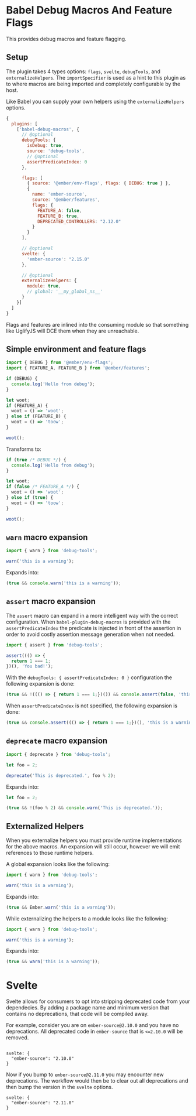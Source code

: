 # Babel Debug Macros And Feature Flags

This provides debug macros and feature flagging.

## Setup

The plugin takes 4 types options: `flags`, `svelte`, `debugTools`, and
`externalizeHelpers`. The `importSpecifier` is used as a hint to this plugin as
to where macros are being imported and completely configurable by the host.

Like Babel you can supply your own helpers using the `externalizeHelpers`
options.

```js
{
  plugins: [
    ['babel-debug-macros', {
      // @optional
      debugTools: {
        isDebug: true,
        source: 'debug-tools',
        // @optional
        assertPredicateIndex: 0
      },

      flags: [
        { source: '@ember/env-flags', flags: { DEBUG: true } },
        {
          name: 'ember-source',
          source: '@ember/features',
          flags: {
            FEATURE_A: false,
            FEATURE_B: true,
            DEPRECATED_CONTROLLERS: "2.12.0"
          }
        }
      ],

      // @optional
      svelte: {
        'ember-source': "2.15.0"
      },

      // @optional
      externalizeHelpers: {
        module: true,
        // global: '__my_global_ns__'
      }
    }]
  ]
}
```

Flags and features are inlined into the consuming module so that something like UglifyJS will DCE them when they are unreachable.

## Simple environment and feature flags

```javascript
import { DEBUG } from '@ember/env-flags';
import { FEATURE_A, FEATURE_B } from '@ember/features';

if (DEBUG) {
  console.log('Hello from debug');
}

let woot;
if (FEATURE_A) {
  woot = () => 'woot';
} else if (FEATURE_B) {
  woot = () => 'toow';
}

woot();
```

Transforms to:

```javascript
if (true /* DEBUG */) {
  console.log('Hello from debug');
}

let woot;
if (false /* FEATURE_A */) {
  woot = () => 'woot';
} else if (true) {
  woot = () => 'toow';
}

woot();
```

## `warn` macro expansion

```javascript
import { warn } from 'debug-tools';

warn('this is a warning');
```

Expands into:

```javascript
(true && console.warn('this is a warning'));
```

## `assert` macro expansion

The `assert` macro can expand in a more intelligent way with the correct
configuration. When `babel-plugin-debug-macros` is provided with the
`assertPredicateIndex` the predicate is injected in front of the assertion
in order to avoid costly assertion message generation when not needed.

```javascript
import { assert } from 'debug-tools';

assert((() => {
  return 1 === 1;
})(), 'You bad!');
```

With the `debugTools: { assertPredicateIndex: 0 }` configuration the following expansion is done:

```js
(true && !((() => { return 1 === 1;})()) && console.assert(false, 'this is a warning'));
```

When `assertPredicateIndex` is not specified, the following expansion is done:

```javascript
(true && console.assert((() => { return 1 === 1;})(), 'this is a warning'));
```

## `deprecate` macro expansion

```javascript
import { deprecate } from 'debug-tools';

let foo = 2;

deprecate('This is deprecated.', foo % 2);
```

Expands into:

```javascript
let foo = 2;

(true && !(foo % 2) && console.warn('This is deprecated.'));
```

## Externalized Helpers

When you externalize helpers you must provide runtime implementations for the
above macros. An expansion will still occur, however we will emit references to
those runtime helpers.

A global expansion looks like the following:

```javascript
import { warn } from 'debug-tools';

warn('this is a warning');
```

Expands into:

```javascript
(true && Ember.warn('this is a warning'));
```

While externalizing the helpers to a module looks like the following:

```javascript
import { warn } from 'debug-tools';

warn('this is a warning');
```

Expands into:

```javascript
(true && warn('this is a warning'));
```

# Svelte

Svelte allows for consumers to opt into stripping deprecated code from your
dependecies. By adding a package name and minimum version that contains no
deprecations, that code will be compiled away.

For example, consider you are on `ember-source@2.10.0` and you have no
deprecations. All deprecated code in `ember-source` that is `<=2.10.0` will be
removed.

```

svelte: {
  "ember-source": "2.10.0"
}

```

Now if you bump to `ember-source@2.11.0` you may encounter new deprecations.
The workflow would then be to clear out all deprecations and then bump the
version in the `svelte` options.

```
svelte: {
  "ember-source": "2.11.0"
}
```
